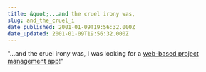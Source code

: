 ```yaml
---
title: &quot;...and the cruel irony was,
slug: and_the_cruel_i
date_published: 2001-01-09T19:56:32.000Z
date_updated: 2001-01-09T19:56:32.000Z
---
```


"…and the cruel irony was, I was looking for a [web-based project management app](http://www.pyra.com/)!"
